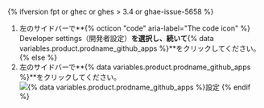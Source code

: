 {% ifversion fpt or ghec or ghes > 3.4 or ghae-issue-5658 %}
1. 左のサイドバーで**{% octicon "code" aria-label="The code icon" %} Developer settings（開発者設定）**を選択し、続いて**{% data variables.product.prodname_github_apps %}**をクリックしてください。
{% else %}
1. 左のサイドバーで**{% data variables.product.prodname_github_apps %}**をクリックしてください。 ![{% data variables.product.prodname_github_apps %}設定](/assets/images/help/organizations/github-apps-settings-sidebar.png)
{% endif %}
